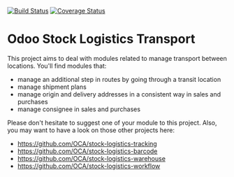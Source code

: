 [![Build Status](https://travis-ci.org/OCA/stock-logistics-transport.svg?branch=13.0)](https://travis-ci.org/OCA/stock-logistics-transport)
[![Coverage Status](https://img.shields.io/coveralls/OCA/stock-logistics-transport.svg)](https://coveralls.io/r/OCA/stock-logistics-transport?branch=13.0)

Odoo Stock Logistics Transport
==============================

This project aims to deal with modules related to manage transport between locations. You'll find modules that:

 - manage an additional step in routes by going through a transit location
 - manage shipment plans
 - manage origin and delivery addresses in a consistent way in sales and purchases
 - manage consignee in sales and purchases

Please don't hesitate to suggest one of your module to this project. Also, you may want to have a look on those other projects here:

 - https://github.com/OCA/stock-logistics-tracking
 - https://github.com/OCA/stock-logistics-barcode
 - https://github.com/OCA/stock-logistics-warehouse
 - https://github.com/OCA/stock-logistics-workflow
